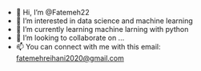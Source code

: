 - 👋 Hi, I’m @Fatemeh22
- 👀 I’m interested in data science and machine learning
- 🌱 I’m currently learning machine larning with python
- 💞️ I’m looking to collaborate on ...
- 📫 You can connect with me with this email: fatemehreihani2020@gmail.com
